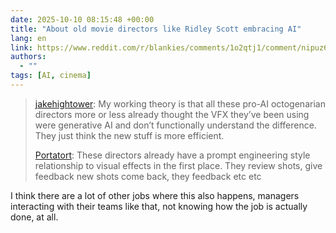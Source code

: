 ```yaml
---
date: 2025-10-10 08:15:48 +00:00
title: "About old movie directors like Ridley Scott embracing AI"
lang: en
link: https://www.reddit.com/r/blankies/comments/1o2qtj1/comment/nipuz6z/
authors:
  - ""
tags: [AI, cinema]
---
```


> [jakehightower](https://www.reddit.com/user/jakehightower/): My working theory is that all these pro-AI octogenarian directors more or less already thought the VFX they’ve been using were generative AI and don’t functionally understand the difference. They just think the new stuff is more efficient. 
>
> [Portatort](https://www.reddit.com/user/Portatort/): These directors already have a prompt engineering style relationship to visual effects in the first place. They review shots, give feedback new shots come back, they feedback etc etc

I think there are a lot of other jobs where this also happens, managers interacting with their teams like that, not knowing how the job is actually done, at all.
